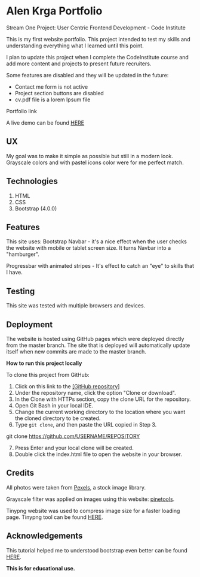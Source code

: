 

# Alen Krga Portfolio

Stream One Project: User Centric Frontend Development - Code Institute

This is my first website portfolio.
This project intended to test my skills and understanding everything
what I learned until this point. 

I plan to update this project when I complete the CodeInstitute course and add more content and projects to present future recruiters.

Some features are disabled and they will be updated in the future:

 - Contact me form is not active  
 - Project section buttons are disabled
 - cv.pdf file is a lorem Ipsum file

Portfolio link

A live demo can be found  [HERE](https://alenkrga.github.io/milestone01/index.html)

## UX

My goal was to make it simple as possible but still in a modern look.
Grayscale colors and with pastel icons color were for me perfect match.

## Technologies

1.  HTML
2.  CSS
3.  Bootstrap (4.0.0)

## Features

This site uses:
 Bootstrap Navbar - it's a nice effect when the user checks the website
with mobile or tablet screen size. It turns Navbar into a "hamburger".

Progressbar with animated stripes - It's effect to catch an "eye" to skills that I have.


## Testing

This site was tested with multiple browsers and devices.


## Deployment

The website is hosted using GitHub pages which were deployed directly from the master branch. The site that is deployed will automatically update itself when new commits are made to the master branch. 

**How to run this project locally**

To clone this project from GitHub:

1.  Click on this link to the  [\[GitHub repository\]](https://github.com/AlenKrga/milestone01)
2.  Under the repository name, click the option "Clone or download".
3.  In the Clone with HTTPs section, copy the clone URL for the repository.
4.  Open Git Bash in your local IDE.
5.  Change the current working directory to the location where you want the cloned directory to be created.
6.  Type  `git clone`, and then paste the URL copied in Step 3.

git clone https://github.com/USERNAME/REPOSITORY

7.  Press Enter and your local clone will be created.
8.  Double click the index.html file to open the website in your browser.

## Credits


All photos were taken from  [Pexels](https://www.pexels.com/), a stock image library.

Grayscale filter was applied on images using this website:
[pinetools](https://pinetools.com/grayscale-image).

Tinypng website was used to compress image size for a faster loading page.
Tinypng tool can be found [HERE](https://tinypng.com/).




## Acknowledgements

This tutorial helped me to understood bootstrap even better can be found [HERE](https://www.youtube.com/watch?v=gqOEoUR5RHg).





**This is for educational use.**
